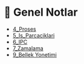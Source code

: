 # 📖 Genel Notlar

<!--YPackage.YGitbookIntegration-tarafından-otomatik-oluşturulmuştur-->

- [4_Proses](4_Proses.pdf)
- [5_Is_Parcaciklari](5_Is_Parcaciklari.pdf)
- [6_IPC](6_IPC.pdf)
- [7_Zamalama](7_Zamalama.pdf)
- [9_Bellek Yonetimi](9_Bellek%20Yonetimi.pdf)

<!--YPackage.YGitbookIntegration-tarafından-otomatik-oluşturulmuştur-->
